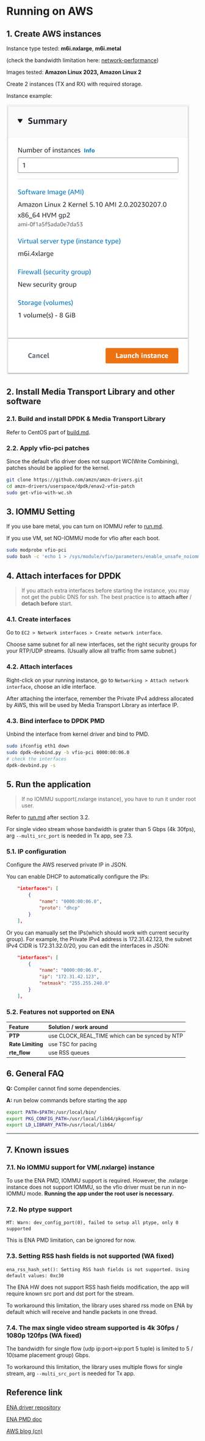 # Running on AWS

## 1. Create AWS instances

Instance type tested: **m6i.nxlarge**, **m6i.metal**

(check the bandwidth limitation here: [network-performance](https://docs.aws.amazon.com/AWSEC2/latest/UserGuide/general-purpose-instances.html#general-purpose-network-performance))

Images tested: **Amazon Linux 2023, Amazon Linux 2**

Create 2 instances (TX and RX) with required storage.

Instance example:

![instance](png/instance.png)

## 2. Install Media Transport Library and other software

### 2.1. Build and install DPDK & Media Transport Library

Refer to CentOS part of [build.md](build.md).

### 2.2. Apply vfio-pci patches

Since the default vfio driver does not support WC(Write Combining), patches should be applied for the kernel.

```bash
git clone https://github.com/amzn/amzn-drivers.git
cd amzn-drivers/userspace/dpdk/enav2-vfio-patch
sudo get-vfio-with-wc.sh
```

## 3. IOMMU Setting

If you use bare metal, you can turn on IOMMU refer to [run.md](run.md).

If you use VM, set NO-IOMMU mode for vfio after each boot.

```bash
sudo modprobe vfio-pci
sudo bash -c 'echo 1 > /sys/module/vfio/parameters/enable_unsafe_noiommu_mode'
```

## 4. Attach interfaces for DPDK

> If you attach extra interfaces before starting the instance, you may not get the public DNS for ssh. The best practice is to **attach after** / **detach before** start.

### 4.1. Create interfaces

Go to `EC2 > Network interfaces > Create network interface`.

Choose same subnet for all new interfaces, set the right security groups for your RTP/UDP streams. (Usually allow all traffic from same subnet.)

### 4.2. Attach interfaces

Right-click on your running instance, go to `Networking > Attach network interface`, choose an idle interface.

After attaching the interface, remember the Private IPv4 address allocated by AWS, this will be used by Media Transport Library as interface IP.

### 4.3. Bind interface to DPDK PMD

Unbind the interface from kernel driver and bind to PMD.

```bash
sudo ifconfig eth1 down
sudo dpdk-devbind.py -b vfio-pci 0000:00:06.0
# check the interfaces
dpdk-devbind.py -s
```

## 5. Run the application

> If no IOMMU support(.nxlarge instance), you have to run it under root user.

Refer to [run.md](run.md) after section 3.2.

For single video stream whose bandwidth is grater than 5 Gbps (4k 30fps), arg `--multi_src_port` is needed in Tx app, see 7.3.

### 5.1. IP configuration

Configure the AWS reserved private IP in JSON.

You can enable DHCP to automatically configure the IPs:

```json
    "interfaces": [
        {
            "name": "0000:00:06.0",
            "proto": "dhcp"
        }
    ],
```

Or you can manually set the IPs(which should work with current security group). For example, the Private IPv4 address is 172.31.42.123, the subnet IPv4 CIDR is 172.31.32.0/20, you can edit the interfaces in JSON:

```json
    "interfaces": [
        {
            "name": "0000:00:06.0",
            "ip": "172.31.42.123",
            "netmask": "255.255.240.0"
        }
    ],
```

### 5.2. Features not supported on ENA

| Feature| Solution / work around |
| :--- | :--- |
|**PTP** | use CLOCK_REAL_TIME which can be synced by NTP|
|**Rate Limiting** | use TSC for pacing|
|**rte_flow** | use RSS queues|

## 6. General FAQ

**Q:** Compiler cannot find some dependencies.

**A:** run below commands before starting the app

```bash
export PATH=$PATH:/usr/local/bin/
export PKG_CONFIG_PATH=/usr/local/lib64/pkgconfig/
export LD_LIBRARY_PATH=/usr/local/lib64/
```

---

## 7. Known issues

### 7.1. No IOMMU support for VM(.nxlarge) instance

To use the ENA PMD, IOMMU support is required. However, the .nxlarge instance does not support IOMMU, so the vfio driver must be run in no-IOMMU mode. **Running the app under the root user is necessary.**

### 7.2. No ptype support

```text
MT: Warn: dev_config_port(0), failed to setup all ptype, only 0 supported
```

This is ENA PMD limitation, can be ignored for now.

### 7.3. Setting RSS hash fields is not supported (WA fixed)

```text
ena_rss_hash_set(): Setting RSS hash fields is not supported. Using default values: 0xc30
```

The ENA HW does not support RSS hash fields modification, the app will require known src port and dst port for the stream.

To workaround this limitation, the library uses shared rss mode on ENA by default which will receive and handle packets in one thread.

### 7.4. The max single video stream supported is 4k 30fps / 1080p 120fps (WA fixed)

The bandwidth for single flow (udp ip:port->ip:port 5 tuple) is limited to 5 / 10(same placement group) Gbps.

To workaround this limitation, the library uses multiple flows for single stream, arg `--multi_src_port` is needed for Tx app.

## Reference link

[ENA driver repository](https://github.com/amzn/amzn-drivers/tree/master/userspace/dpdk)

[ENA PMD doc](https://doc.dpdk.org/guides/nics/ena.html)

[AWS blog (cn)](https://www.infoq.cn/article/EcQFplTWfdrvumULjo9t)
